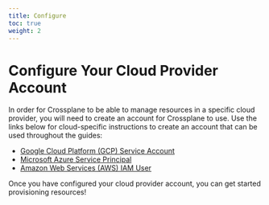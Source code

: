 ```yaml
---
title: Configure
toc: true
weight: 2
---
```


# Configure Your Cloud Provider Account

In order for Crossplane to be able to manage resources in a specific cloud
provider, you will need to create an account for Crossplane to use. Use the
links below for cloud-specific instructions to create an account that can be
used throughout the guides:

* [Google Cloud Platform (GCP) Service Account]
* [Microsoft Azure Service Principal]
* [Amazon Web Services (AWS) IAM User]

Once you have configured your cloud provider account, you can get started
provisioning resources!

<!-- Named Links -->

[Google Cloud Platform (GCP) Service Account]: cloud-providers/gcp/gcp-provider.md
[Microsoft Azure Service Principal]: cloud-providers/azure/azure-provider.md
[Amazon Web Services (AWS) IAM User]: cloud-providers/aws/aws-provider.md
